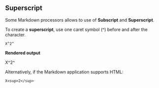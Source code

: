 ## Superscript

Some Markdown processors allows to use of **Subscript** and **Superscript**.

To create a **superscript**, use one caret symbol (^) before and after the character.

```
X^2^
```

**Rendered output**

X^2^

Alternatively, if the Markdown application supports HTML:

```
X<sup>2</sup>
```
